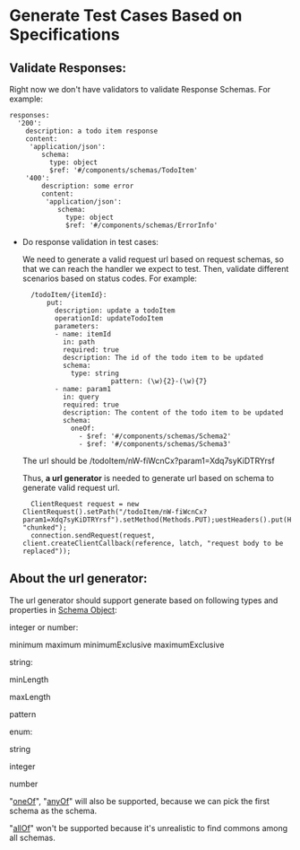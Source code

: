 # Generate Test Cases Based on Specifications

## Validate Responses:

Right now we don't have validators to validate Response Schemas. For example:

    responses:
      '200':
        description: a todo item response
        content:
         'application/json':
            schema:
              type: object
              $ref: '#/components/schemas/TodoItem'
    	'400':
    	    description: some error
    	    content:
    	     'application/json':
    	        schema:
    	          type: object
    	          $ref: '#/components/schemas/ErrorInfo'

- Do response validation in test cases:

    We need to generate a valid request url based on request schemas, so that we can reach the handler we expect to test. Then, validate different scenarios based on status codes. For example:

        /todoItem/{itemId}:
        	put:
              description: update a todoItem
              operationId: updateTodoItem
              parameters:
              - name: itemId
                in: path
                required: true
                description: The id of the todo item to be updated
                schema:
                  type: string
        					pattern: (\w){2}-(\w){7}
              - name: param1
                in: query
                required: true
                description: The content of the todo item to be updated
                schema:
                  oneOf:
                    - $ref: '#/components/schemas/Schema2'
                    - $ref: '#/components/schemas/Schema3'

    The url should be /todoItem/nW-fiWcnCx?param1=Xdq7syKiDTRYrsf

    Thus, **a url generator** is needed to generate url based on schema to generate valid request url.

        ClientRequest request = new ClientRequest().setPath("/todoItem/nW-fiWcnCx?param1=Xdq7syKiDTRYrsf").setMethod(Methods.PUT);uestHeaders().put(Headers.TRANSFER_ENCODING, "chunked");
        connection.sendRequest(request, client.createClientCallback(reference, latch, "request body to be replaced"));

## About the url generator:

The url generator should support generate based on following types and properties in [Schema Object](https://github.com/OAI/OpenAPI-Specification/blob/master/versions/3.0.0.md#schema-object):

integer or number:

minimum
maximum
minimumExclusive
maximumExclusive

string:

minLength

maxLength

pattern

enum:

string

integer

number

"[oneOf](https://swagger.io/docs/specification/data-models/oneof-anyof-allof-not/#oneof)", "[anyOf](https://swagger.io/docs/specification/data-models/oneof-anyof-allof-not/#anyof)" will also be supported, because we can pick the first schema as the schema.

"[allOf](https://swagger.io/docs/specification/data-models/oneof-anyof-allof-not/#allof)" won't be supported because it's unrealistic to find commons among all schemas.